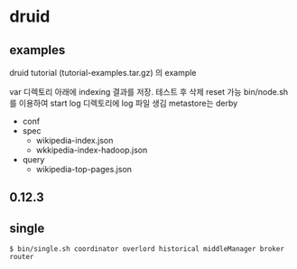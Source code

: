 # druid

## examples
druid tutorial (tutorial-examples.tar.gz) 의 example

var 디렉토리 아래에 indexing 결과를 저장. 테스트 후 삭제 reset 가능
bin/node.sh 를 이용하여 start
log 디렉토리에 log 파일 생김
metastore는 derby

* conf
* spec
    * wikipedia-index.json
    * wkkipedia-index-hadoop.json
* query
    * wikipedia-top-pages.json

## 0.12.3

## single

```
$ bin/single.sh coordinator overlord historical middleManager broker router

```

    